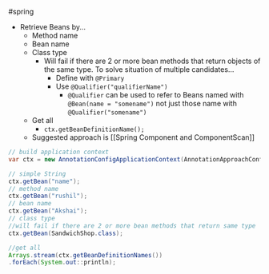 #spring 

- Retrieve Beans by...
	- Method name
	- Bean name
	- Class type
		- Will fail if there are 2 or more bean methods that return objects of the same type. To solve situation of multiple candidates...
			- Define with `@Primary`
			- Use `@Qualifier("qualifierName")`
				- `@Qualifier` can be used to refer to Beans named with `@Bean(name = "somename")` not just those name with `@Qualifier("somename")`
	- Get all
		- `ctx.getBeanDefinitionName();`
	- Suggested approach is [[Spring Component and ComponentScan]]

```java
// build application context
var ctx = new AnnotationConfigApplicationContext(AnnotationApproachConfig.class);

// simple String
ctx.getBean("name");
// method name
ctx.getBean("rushil");
// bean name
ctx.getBean("Akshai");
// class type
//will fail if there are 2 or more bean methods that return same type
ctx.getBean(SandwichShop.class);

//get all
Arrays.stream(ctx.getBeanDefinitionNames())
.forEach(System.out::println);
```